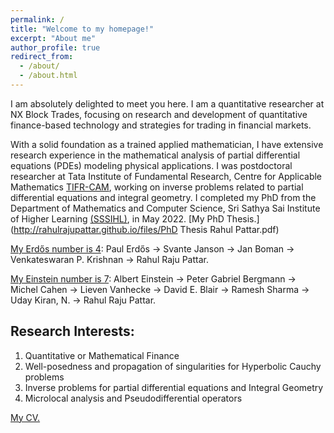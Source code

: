 ```yaml
---
permalink: /
title: "Welcome to my homepage!"
excerpt: "About me"
author_profile: true
redirect_from: 
  - /about/
  - /about.html
---
```


I am absolutely delighted to meet you here. I am a quantitative researcher at NX Block Trades, focusing on research and development of quantitative finance-based technology and strategies for trading in financial markets. 

With a solid foundation as a trained applied mathematician, I have extensive research experience in the mathematical analysis of partial differential equations (PDEs) modeling physical applications. I was  postdoctoral researcher at Tata Institute of Fundamental Research, Centre for Applicable Mathematics [TIFR-CAM](https://www.math.tifrbng.res.in), working on inverse problems related to partial differential equations and integral geometry. I completed my PhD from the Department of Mathematics and Computer Science, Sri Sathya Sai Institute of Higher Learning [(SSSIHL)](https://www.sssihl.edu.in),  in May 2022. [My PhD Thesis.](http://rahulrajupattar.github.io/files/PhD Thesis Rahul Pattar.pdf)

[My Erdős number is 4](https://mathscinet.ams.org/mathscinet/freetools/collab-dist?source=1454857&target=189017): Paul Erdős -> Svante Janson -> Jan Boman ->  Venkateswaran P. Krishnan ->  Rahul Raju Pattar.

[My Einstein number is 7](https://mathscinet.ams.org/mathscinet/freetools/collab-dist?source=1454857&target=62280): Albert Einstein -> Peter Gabriel Bergmann -> Michel Cahen -> Lieven Vanhecke ->  David E. Blair ->  Ramesh Sharma ->  Uday Kiran, N. ->  Rahul Raju Pattar.

Research Interests:
-------------------------

1. Quantitative or Mathematical Finance
1. Well-posedness and propagation of singularities for Hyperbolic Cauchy problems
1. Inverse problems for partial differential equations and Integral Geometry
1. Microlocal analysis and Pseudodifferential operators 


[My CV.](http://rahulrajupattar.github.io/files/CV.pdf)



